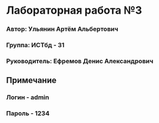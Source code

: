 # Лабораторная работа №3

### Автор: Ульянин Артём Альбертович
### Группа: ИСТбд - 31
### Руководитель: Ефремов Денис Александрович

## Примечание
### Логин - admin
### Пароль - 1234